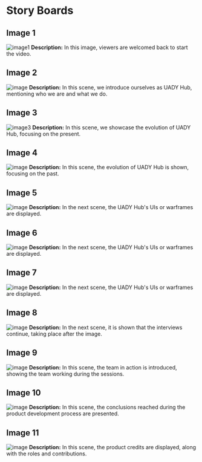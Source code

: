 # Story Boards
## Image 1 
![image1](https://github.com/Ozia112/Team-2-FSE-repo/blob/department.Video/presentation/(E)Presentation/assets/image1.jpeg)
**Description:** In this image, viewers are welcomed back to start the video.
## Image 2
![image](https://github.com/Ozia112/Team-2-FSE-repo/blob/department.Video/presentation/(E)Presentation/assets/image2.jpeg)
**Description:** In this scene, we introduce ourselves as UADY Hub, mentioning who we are and what we do.
## Image 3
![image3](https://github.com/Ozia112/Team-2-FSE-repo/blob/department.Video/presentation/(E)Presentation/assets/image3.jpeg)
**Description:** In this scene, we showcase the evolution of UADY Hub, focusing on the present.
## Image 4
![image](https://github.com/Ozia112/Team-2-FSE-repo/blob/department.Video/presentation/(E)Presentation/assets/image4.jpeg)
**Description:** In this scene, the evolution of UADY Hub is shown, focusing on the past.
## Image 5
![image](https://github.com/Ozia112/Team-2-FSE-repo/blob/department.Video/presentation/(E)Presentation/assets/image5.jpeg)
**Description:** In the next scene, the UADY Hub's UIs or warframes are displayed.
## Image 6
![image](https://github.com/Ozia112/Team-2-FSE-repo/blob/department.Video/presentation/(E)Presentation/assets/image6.jpeg)
**Description:** In the next scene, the UADY Hub's UIs or warframes are displayed.
## Image 7
![image](https://github.com/Ozia112/Team-2-FSE-repo/blob/department.Video/presentation/(E)Presentation/assets/image7.jpeg)
**Description:** In the next scene, the UADY Hub's UIs or warframes are displayed.
## Image 8
![image](https://github.com/Ozia112/Team-2-FSE-repo/blob/department.Video/presentation/(E)Presentation/assets/image8.jpeg)
**Description:** In the next scene, it is shown that the interviews continue, taking place after the image.
## Image 9
![image](https://github.com/Ozia112/Team-2-FSE-repo/blob/department.Video/presentation/(E)Presentation/assets/image9.jpeg)
**Description:** In this scene, the team in action is introduced, showing the team working during the sessions.
## Image 10
![image](https://github.com/Ozia112/Team-2-FSE-repo/blob/department.Video/presentation/(E)Presentation/assets/image10.jpeg)
**Description:** In this scene, the conclusions reached during the product development process are presented.
## Image 11
![image](https://github.com/Ozia112/Team-2-FSE-repo/blob/department.Video/presentation/(E)Presentation/assets/image11.jpeg)
**Description:** In this scene, the product credits are displayed, along with the roles and contributions.
